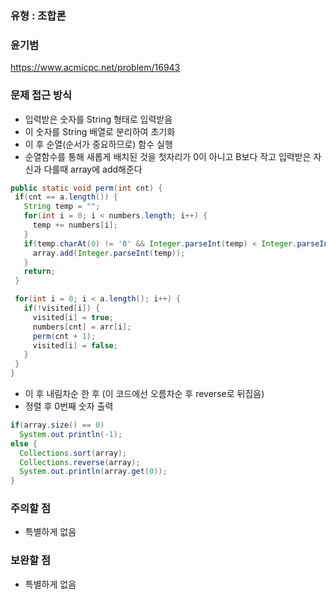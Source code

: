 ### 유형 : 조합론
### 윤기범
https://www.acmicpc.net/problem/16943

### 문제 접근 방식
  - 입력받은 숫자를 String 형태로 입력받음
  - 이 숫자를 String 배열로 분리하여 초기화
  - 이 후 순열(순서가 중요하므로) 함수 실행
  - 순열함수를 통해 새롭게 배치된 것을 첫자리가 0이 아니고 B보다 작고 입력받은 자신과 다를때 array에 add해준다
 ```java
public static void perm(int cnt) {
  if(cnt == a.length()) {
    String temp = "";
    for(int i = 0; i < numbers.length; i++) {
      temp += numbers[i];
    }
    if(temp.charAt(0) != '0' && Integer.parseInt(temp) < Integer.parseInt(b) && Integer.parseInt(temp) != Integer.parseInt(a)) {
      array.add(Integer.parseInt(temp));
    }
    return;
  }

  for(int i = 0; i < a.length(); i++) {
    if(!visited[i]) {
      visited[i] = true;
      numbers[cnt] = arr[i];
      perm(cnt + 1);
      visited[i] = false;
    }
  }
}
 ```
  - 이 후 내림차순 한 후 (이 코드에선 오름차순 후 reverse로 뒤집음)
  - 정렬 후 0번째 숫자 출력
```java
if(array.size() == 0)
  System.out.println(-1);
else {
  Collections.sort(array);
  Collections.reverse(array); 
  System.out.println(array.get(0));
}
```

### 주의할 점
  - 특별하게 없음

### 보완할 점
  - 특별하게 없음
